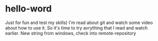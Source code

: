 # hello-word
Just for fun and test my skills)
I'm read about git and watch some video about how to use it. So it's time to try avrything that I read and watch earlier.
New string from windows, check into remote-repository